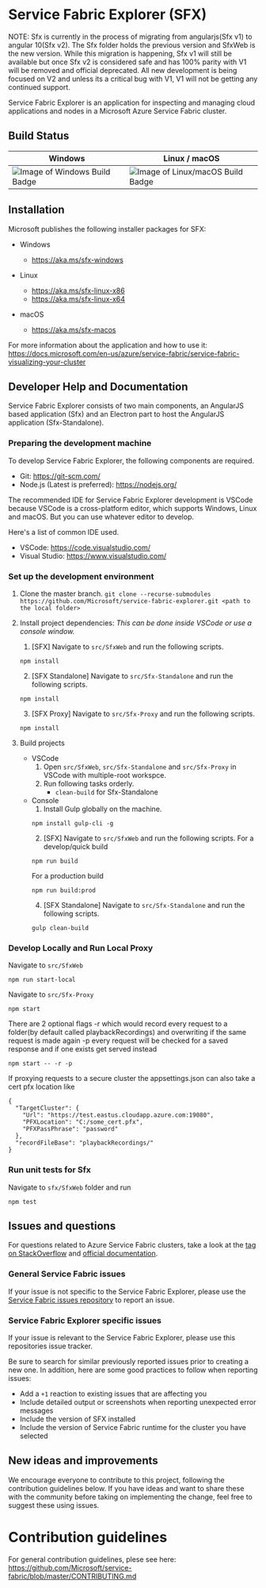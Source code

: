 # Service Fabric Explorer (SFX)

NOTE: Sfx is currently in the process of migrating from angularjs(Sfx v1) to angular 10(Sfx v2). The Sfx folder holds the previous version and SfxWeb is the new version. While this migration is happening, Sfx v1 will still be available but once Sfx v2 is considered safe and has 100% parity with V1 will be removed and official deprecated. All new development is being focused on V2 and unless its a critical bug with V1, V1 will not be getting any continued support.

Service Fabric Explorer is an application for inspecting and managing cloud applications and nodes in a Microsoft Azure Service Fabric cluster.

## Build Status
Windows | Linux / macOS
------------ | -------------
![Image of Windows Build Badge](https://ci.appveyor.com/api/projects/status/ejfk6b0c3dlunkws/branch/master) | ![Image of Linux/macOS Build Badge](https://travis-ci.org/Microsoft/service-fabric-explorer.svg?branch=master) 

## Installation

Microsoft publishes the following installer packages for SFX:

- Windows
  - https://aka.ms/sfx-windows

- Linux
  - https://aka.ms/sfx-linux-x86
  - https://aka.ms/sfx-linux-x64

- macOS
  - https://aka.ms/sfx-macos

For more information about the application and how to use it: https://docs.microsoft.com/en-us/azure/service-fabric/service-fabric-visualizing-your-cluster

## Developer Help and Documentation

Service Fabric Explorer consists of two main components, an AngularJS based application (Sfx) and an Electron part to host the AngularJS application (Sfx-Standalone).

### Preparing the development machine

To develop Service Fabric Explorer, the following components are required.

* Git: https://git-scm.com/
* Node.js (Latest is preferred): https://nodejs.org/

The recommended IDE for Service Fabric Explorer development is VSCode because VSCode is a cross-platform editor, which supports Windows, Linux and macOS. But you can use whatever editor to develop. 

Here's a list of common IDE used.
* VSCode: https://code.visualstudio.com/ 
* Visual Studio: https://www.visualstudio.com/

### Set up the development environment

1. Clone the master branch.
`git clone --recurse-submodules https://github.com/Microsoft/service-fabric-explorer.git <path to the local folder>`
2. Install project dependencies: *This can be done inside VSCode or use a console window.*
   1. [SFX] Navigate to `src/SfxWeb` and run the following scripts.
   ```Shell
   npm install   
   ```
   2. [SFX Standalone] Navigate to `src/Sfx-Standalone` and run the following scripts.
   ```Shell
   npm install
   ```
   3. [SFX Proxy] Navigate to `src/Sfx-Proxy` and run the following scripts.
   ```Shell
   npm install   
   ```

3. Build projects
   * VSCode
      1. Open `src/SfxWeb`, `src/Sfx-Standalone` and `src/Sfx-Proxy` in VSCode with multiple-root workspce.
      2. Run following tasks orderly.
         * `clean-build` for Sfx-Standalone
   * Console
      1. Install Gulp globally on the machine.
      ```Shell
      npm install gulp-cli -g
      ```
      2. [SFX] Navigate to `src/SfxWeb` and run the following scripts.
      For a develop/quick build
      ```Shell
      npm run build
      ```
      For a production build
      ```
      npm run build:prod
      ```
      4. [SFX Standalone] Navigate to `src/Sfx-Standalone` and run the following scripts.
      ```Shell
      gulp clean-build
      ```

### Develop Locally and Run Local Proxy
Navigate to `src/SfxWeb`
```Shell
npm run start-local
```
Navigate to `src/Sfx-Proxy`
```Shell
npm start
```

There are 2 optional flags
-r which would record every request to a folder(by default called playbackRecordings) and overwriting if the same request is made again
-p every request will be checked for a saved response and if one exists get served instead
```Shell
npm start -- -r -p
```

If proxying requests to a secure cluster the appsettings.json can also take a cert pfx location like
```
{
  "TargetCluster": {
    "Url": "https://test.eastus.cloudapp.azure.com:19080",
    "PFXLocation": "C:/some_cert.pfx",
    "PFXPassPhrase": "password"
  },
  "recordFileBase": "playbackRecordings/"
}
```

### Run unit tests for Sfx

Navigate to  `sfx/SfxWeb` folder and run 
```
npm test
```

## Issues and questions

For questions related to Azure Service Fabric clusters, take a look at the [tag on StackOverflow](https://stackoverflow.com/questions/tagged/azure-service-fabric)
and [official documentation](https://docs.microsoft.com/en-us/azure/service-fabric/).

### General Service Fabric issues

If your issue is not specific to the Service Fabric Explorer, please use the [Service Fabric issues repository](https://github.com/Azure/service-fabric-issues/issues) to report an issue.

### Service Fabric Explorer specific issues

If your issue is relevant to the Service Fabric Explorer, please use this repositories issue tracker.

Be sure to search for similar previously reported issues prior to creating a new one.
In addition, here are some good practices to follow when reporting issues:

- Add a `+1` reaction to existing issues that are affecting you
- Include detailed output or screenshots when reporting unexpected error messages
- Include the version of SFX installed
- Include the version of Service Fabric runtime for the cluster you have selected

## New ideas and improvements

We encourage everyone to contribute to this project, following the contribution guidelines below. If you have ideas and want to share these with the community before taking on implementing the change, feel free to suggest these using issues.

# Contribution guidelines

For general contribution guidelines, plese see here: https://github.com/Microsoft/service-fabric/blob/master/CONTRIBUTING.md
